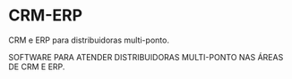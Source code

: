 # CRM-ERP
CRM e ERP para distribuidoras multi-ponto.

SOFTWARE PARA ATENDER DISTRIBUIDORAS MULTI-PONTO NAS ÁREAS DE CRM E ERP.
